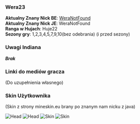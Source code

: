### Wera23

**Aktualny Znany Nick BE**: [WeraNotFound](https://account.xbox.com/pl-pl/profile?gamertag=WeraNotFound) <br>
**Aktualny Znany Nick JE**: WeraNotFound <br>
**Ranga w Hujach**: Huje22 <br>
**Sezony gry**: 1,2,3,4,5,7,9,10(bez odebrania) (i przed sezony) <br>

### Uwagi Indiana

***Brak***

### Linki do mediów gracza

(Do uzupełnienia własnego)

### Skin Użytkownika

(Skin z strony mineskin.eu brany po znanym nam nicku z java) <br>

![Head](https://mineskin.eu/headhelm/WeraNotFound/90.png)
![Head](https://mineskin.eu/head/WeraNotFound/90.png)
![Skin](https://mineskin.eu/armor/bust/WeraNotFound/90.png)
![Skin](https://mineskin.eu/bust/WeraNotFound/90.png)

